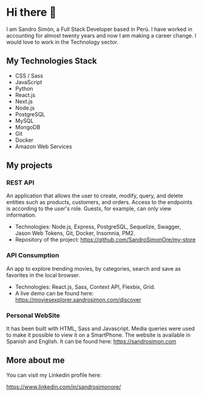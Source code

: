 # Hi there 👋 

I am Sandro Simón, a Full Stack Developer based in Perú. I have worked in accounting for almost twenty years and now I am making a career change. I would love to work in the Technology sector.

## My Technologies Stack
- CSS / Sass
- JavaScript
- Python
- React.js
- Next.js
- Node.js
- PostgreSQL
- MySQL
- MongoDB
- Git
- Docker
- Amazon Web Services

## My projects


### REST API
An application that allows the user to create, modify, query, and delete entities such as products, customers, and orders. Access to the endpoints is according to the user's role. Guests, for example, can only view information.
-	Technologies: Node.js, Express, PostgreSQL, Sequelize, Swagger, Jason Web Tokens, Git, Docker, Insomnia, PM2.
-	Repository of the project:
https://github.com/SandroSimonOre/my-store


### API Consumption
An app to explore trending movies, by categories, search and save as favorites in the local browser.
-	Technologies: React.js, Sass, Context API, Flexbix, Grid.
- A live demo can be found here:
https://moviesexplorer.sandrosimon.com/discover

### Personal WebSite
 It has been built with HTML, Sass and Javascript. Media queries were used to make it possible to view it on a SmartPhone. The website is available in Spanish and English. It can be found here:
 https://sandrosimon.com

## More about me

You can visit my Linkedin profile here:

https://www.linkedin.com/in/sandrosimonore/



<!--
**sandrosimonore/sandrosimonore** is a ✨ _special_ ✨ repository because its `README.md` (this file) appears on your GitHub profile.

Here are some ideas to get you started:

- 🔭 I’m currently working on ...
- 🌱 I’m currently learning ...
- 👯 I’m looking to collaborate on ...
- 🤔 I’m looking for help with ...
- 💬 Ask me about ...
- 📫 How to reach me: ...
- 😄 Pronouns: ...
- ⚡ Fun fact: ...
-->
